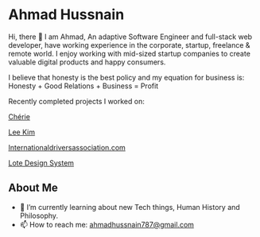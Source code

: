 # Ahmad Hussnain
Hi, there 👋 I am Ahmad, An adaptive Software Engineer and full-stack web developer, have working experience in the corporate, startup, freelance & remote world. I enjoy working with mid-sized startup companies to create valuable digital products and happy consumers.

I believe that honesty is the best policy and my equation for business is:
Honesty + Good Relations + Business = Profit

Recently completed projects I worked on:

[Chérie](https://apps.apple.com/app/1589584842)

[Lee Kim](https://my.leekim.com/en/)

[Internationaldriversassociation.com](https://internationaldriversassociation.com/)

[Lote Design System](https://github.com/lotesystem/lote-design-system#lote-design-system)

## About Me
- 🌱 I’m currently learning about new Tech things, Human History and Philosophy.
- 📫 How to reach me: ahmadhussnain787@gmail.com
